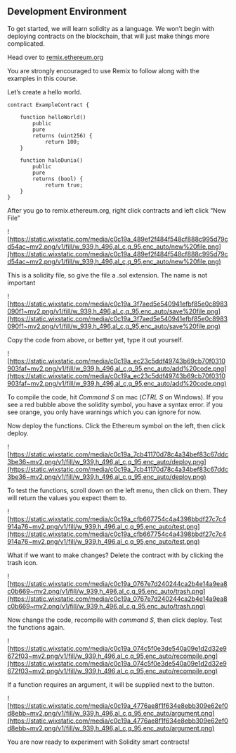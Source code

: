 ## Development Environment

To get started, we will learn solidity as a language. We won’t begin with deploying contracts on the blockchain, that will just make things more complicated.

Head over to [remix.ethereum.org](https://remix.ethereum.org/)

You are strongly encouraged to use Remix to follow along with the examples in this course.

Let’s create a hello world.
    
```solidity
contract ExampleContract {

    function helloWorld() 
        public 
        pure 
        returns (uint256) {
            return 100;
    }

    function haloDunia() 
        public 
        pure 
        returns (bool) {
            return true;
    }
}
```
    
After you go to remix.ethereum.org, right click contracts and left click “New File”

![https://static.wixstatic.com/media/c0c19a_489ef2f484f548cf888c995d79cd54ac~mv2.png/v1/fill/w_939,h_496,al_c,q_95,enc_auto/new%20file.png](https://static.wixstatic.com/media/c0c19a_489ef2f484f548cf888c995d79cd54ac~mv2.png/v1/fill/w_939,h_496,al_c,q_95,enc_auto/new%20file.png)

This is a solidity file, so give the file a .sol extension. The name is not important

![https://static.wixstatic.com/media/c0c19a_3f7aed5e540941efbf85e0c8983090f1~mv2.png/v1/fill/w_939,h_496,al_c,q_95,enc_auto/save%20file.png](https://static.wixstatic.com/media/c0c19a_3f7aed5e540941efbf85e0c8983090f1~mv2.png/v1/fill/w_939,h_496,al_c,q_95,enc_auto/save%20file.png)

Copy the code from above, or better yet, type it out yourself.

![https://static.wixstatic.com/media/c0c19a_ec23c5ddf49743b69cb70f0310903faf~mv2.png/v1/fill/w_939,h_496,al_c,q_95,enc_auto/add%20code.png](https://static.wixstatic.com/media/c0c19a_ec23c5ddf49743b69cb70f0310903faf~mv2.png/v1/fill/w_939,h_496,al_c,q_95,enc_auto/add%20code.png)

To compile the code, hit *Command S* on mac (*CTRL S* on Windows). If you see a red bubble above the solidity symbol, you have a syntax error. if you see orange, you only have warnings which you can ignore for now.

Now deploy the functions. Click the Ethereum symbol on the left, then click deploy.

![https://static.wixstatic.com/media/c0c19a_7cb41170d78c4a34bef83c67ddc3be36~mv2.png/v1/fill/w_939,h_496,al_c,q_95,enc_auto/deploy.png](https://static.wixstatic.com/media/c0c19a_7cb41170d78c4a34bef83c67ddc3be36~mv2.png/v1/fill/w_939,h_496,al_c,q_95,enc_auto/deploy.png)

To test the functions, scroll down on the left menu, then click on them. They will return the values you expect them to.

![https://static.wixstatic.com/media/c0c19a_cfb667754c4a4398bbdf27c7c4914a76~mv2.png/v1/fill/w_939,h_496,al_c,q_95,enc_auto/test.png](https://static.wixstatic.com/media/c0c19a_cfb667754c4a4398bbdf27c7c4914a76~mv2.png/v1/fill/w_939,h_496,al_c,q_95,enc_auto/test.png)

What if we want to make changes? Delete the contract with by clicking the trash icon.

![https://static.wixstatic.com/media/c0c19a_0767e7d240244ca2b4e14a9ea8c0b669~mv2.png/v1/fill/w_939,h_496,al_c,q_95,enc_auto/trash.png](https://static.wixstatic.com/media/c0c19a_0767e7d240244ca2b4e14a9ea8c0b669~mv2.png/v1/fill/w_939,h_496,al_c,q_95,enc_auto/trash.png)

Now change the code, recompile with *command S*, then click deploy. Test the functions again.

![https://static.wixstatic.com/media/c0c19a_074c5f0e3de540a09e1d2d32e9672f03~mv2.png/v1/fill/w_939,h_496,al_c,q_95,enc_auto/recompile.png](https://static.wixstatic.com/media/c0c19a_074c5f0e3de540a09e1d2d32e9672f03~mv2.png/v1/fill/w_939,h_496,al_c,q_95,enc_auto/recompile.png)

If a function requires an argument, it will be supplied next to the button.

![https://static.wixstatic.com/media/c0c19a_4776ae8f1f634e8ebb309e62ef0d8ebb~mv2.png/v1/fill/w_939,h_496,al_c,q_95,enc_auto/argument.png](https://static.wixstatic.com/media/c0c19a_4776ae8f1f634e8ebb309e62ef0d8ebb~mv2.png/v1/fill/w_939,h_496,al_c,q_95,enc_auto/argument.png)

You are now ready to experiment with Solidity smart contracts!

